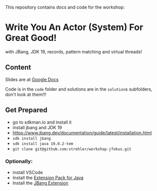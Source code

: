
This repository contains docs and code for the workshop:

# Write You An Actor (System) For Great Good!

with JBang, JDK 19, records, pattern matching and virtual threads!

## Content

Slides are at [Google Docs](https://docs.google.com/presentation/d/11Q3rqHtK5v3zy4jQoDumaBIKeytAgWgm3AJlU2HYtIA/edit?usp=sharing)

Code is in the `code` folder and solutions are in the `solution`s subfolders, don't look at them!!!

## Get Prepared
- go to sdkman.io and install it  
- install jbang and JDK 19
- https://www.jbang.dev/documentation/guide/latest/installation.html
- `sdk install jbang`
- `sdk install java 19.0.2-tem`
- `git clone git@github.com:strehler/workshop-jfokus.git`

### Optionally:
- install VSCode
- Install the [Extension Pack for Java](https://marketplace.visualstudio.com/items?itemName=vscjava.vscode-java-pack) 
- Install the [JBang Extension](https://marketplace.visualstudio.com/items?itemName=jbangdev.jbang-vscode)
